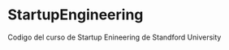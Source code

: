 StartupEngineering
==================

Codigo del curso de Startup Enineering de Standford University
